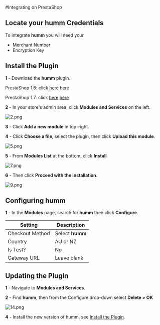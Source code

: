 #Integrating on PrestaShop

## Locate your **humm** Credentials

To integrate **humm** you will need your

* Merchant Number
* Encryption Key

## Install the Plugin

**1** - Download the **humm** plugin.

PrestaShop 1.6: click 
<span style = display:%au-only%><a href = "https://github.com/shophumm/humm-prestashop/releases/download/1.5.8-forPS1.7/humm_prestashop_v1.5.8-forPS1.7.zip">here</a></span> 
<span style = display:%nz-only%><a href = "https://github.com/shophumm/humm-nz-prestashop/archive/master/1.6.zip">here</a></span>   

PrestaShop 1.7: click
<span style = display:%au-only%><a href = "https://github.com/shophumm/humm-prestashop/releases/download/1.5.8-forPS1.7/humm_prestashop_v1.5.8-forPS1.7.zip">here</a></span> 
<span style = display:%nz-only%><a href = "https://github.com/shophumm/humm-nz-prestashop/archive/master/1.7.zip">here</a></span>   

**2** - In your store's admin area, click **Modules and Services** on the left.

![2.png](/img/ecommerce/prestashop/2.png)

**3** - Click **Add a new module** in top-right.

**4** - Click **Choose a file**, select the plugin, then click **Upload this module**.

![5.png](/img/ecommerce/prestashop/5.png)

**5** - From **Modules List** at the bottom, click **Install**

![7.png](/img/ecommerce/prestashop/7.png)

**6** - Then click **Proceed with the Installation**.

![9.png](/img/ecommerce/prestashop/9.png)

## Configuring humm

**1** - In the **Modules** page, search for **humm** then click **Configure**.

Setting | Description
--- | ---
Checkout Method | Select **humm**
Country | AU or NZ
Is Test? | No
Gateway URL | Leave blank

## Updating the Plugin

**1** - Navigate to **Modules and Services**.

**2** - Find **humm**, then from the Configure drop-down select **Delete > OK**

![14.png](/img/ecommerce/prestashop/14.png)

**4** - Install the new version of humm, see [Install the Plugin](#install-the-plugin).